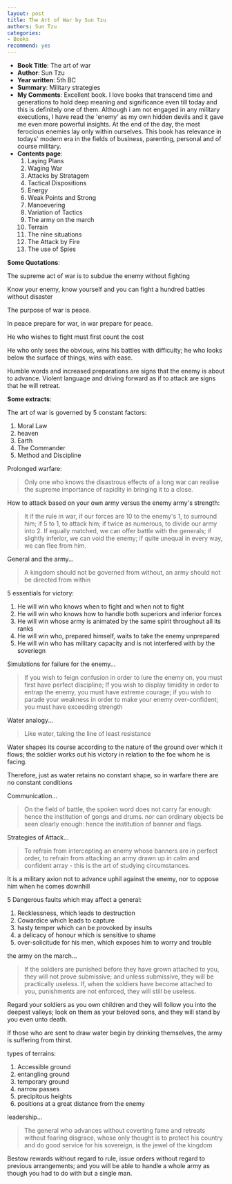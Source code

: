 ```yaml
---
layout: post
title: The Art of War by Sun Tzu
authors: Sun Tzu
categories:
- Books
recommend: yes
---
```



- **Book Title**: The art of war
- **Author**: Sun Tzu
- **Year written**: 5th BC
- **Summary**: Military strategies
- **My Comments**: Excellent book. I love books that transcend time and generations to hold deep meaning and significance even till today and this is definitely one of them. Although i am not engaged in any military executions, I have read the 'enemy' as my own hidden devils and it gave me even more powerful insights. At the end of the day, the most ferocious enemies lay only within ourselves. This book has relevance in todays' modern era in the fields of business, parenting, personal and of course military.
- **Contents page**:
  1. Laying Plans
  2. Waging War
  3. Attacks by Stratagem
  4. Tactical Dispositions
  5. Energy
  6. Weak Points and Strong
  7. Manoevering
  8. Variation of Tactics
  9. The army on the march
  10. Terrain
  11. The nine situations
  12. The Attack by Fire
  13. The use of Spies

**Some Quotations**:

The supreme act of war is to subdue the enemy without fighting

Know your enemy, know yourself and you can fight a hundred battles without disaster

The purpose of war is peace.

In peace prepare for war, in war prepare for peace.

He who wishes to fight must first count the cost

He who only sees the obvious, wins his battles with difficulty; he who looks below the surface of things, wins with ease.

Humble words and increased preparations are signs that the enemy is about to advance. Violent language and driving forward as if to attack are signs that he will retreat.

**Some extracts**:

The art of war is governed by 5 constant factors:

1. Moral Law
2. heaven
3. Earth
4. The Commander
5. Method and Discipline

Prolonged warfare:

> Only one who knows the disastrous effects of a long war can realise the supreme importance of rapidity in bringing it to a close.

How to attack based on your own army versus the enemy army's strength:

> It if the rule in war, if our forces are 10 to the enemy's 1, to surround him; if 5 to 1, to attack him; if twice as numerous, to divide our army into 2. If equally matched, we can offer battle with the generals; if slightly inferior, we can void the enemy; if quite unequal in every way, we can flee from him.

General and the army...

> A kingdom should not be governed from without, an army should not be directed from within

5 essentials for victory:

1. He will win who knows when to fight and when not to fight
2. He will win who knows how to handle both superiors and inferior forces
3. He will win whose army is animated by the same spirit throughout all its ranks
4. He will win who, prepared himself, waits to take the enemy unprepared
5. He will win who has military capacity and is not interfered with by the soveriegn

Simulations for failure for the enemy...

> If you wish to feign confusion in order to lure the enemy on, you must first have perfect discipline; If you wish to display timidity in order to entrap the enemy, you must have extreme courage; if you wish to parade your weakness in order to make your enemy over-confident; you must have exceeding strength

Water analogy...

> Like water, taking the line of least resistance

Water shapes its course according to the nature of the ground over which it flows; the soldier works out his victory in relation to the foe whom he is facing.

Therefore, just as water retains no constant shape, so in warfare there are no constant conditions

Communication...

> On the field of battle, the spoken word does not carry far enough: hence the institution of gongs and drums. nor can ordinary objects be seen clearly enough: hence the institution of banner and flags. 

Strategies of Attack...

> To refrain from intercepting an enemy whose banners are in perfect order, to refrain from attacking an army drawn up in calm and confident array - this is the art of studying circumstances.

It is a military axion not to advance uphil against the enemy, nor to oppose him when he comes downhill

5 Dangerous faults which may affect a general:

1. Recklessness, which leads to destruction
2. Cowardice which leads to capture
3. hasty temper which can be provoked by insults
4. a delicacy of honour which is sensitive to shame
5. over-solicitude for his men, which exposes him to worry and trouble

the army on the march...

> If the soldiers are punished before they have grown attached to you, they will not prove submissive; and unless submissive, they will be practically useless. If, when the soldiers have become attached to you, punishments are not enforced, they will still be useless.

Regard your soldiers as you own children and they will follow you into the deepest valleys; look on them as your beloved sons, and they will stand by you even unto death.

If those who are sent to draw water begin by drinking themselves, the army is suffering from thirst.

types of terrains:

1. Accessible ground
2. entangling ground
3. temporary ground
4. narrow passes
5. precipitous heights
6. positions at a great distance from the enemy

leadership...

> The general who advances without coverting fame and retreats without fearing disgrace, whose only thought is to protect his country and do good service for his sovereign, is the jewel of the kingdom

Bestow rewards without regard to rule, issue orders without regard to previous arrangements; and you will be able to handle a whole army as though you had to do with but a single man.
